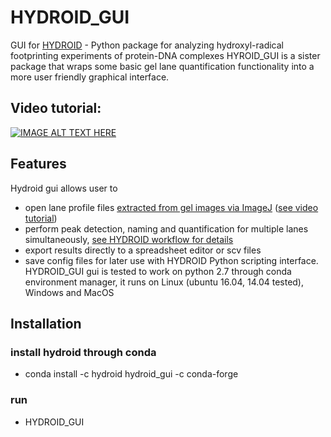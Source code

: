 # HYDROID_GUI
GUI for [HYDROID](https://github.com/ncbi/HYDROID) - Python package for analyzing hydroxyl-radical footprinting experiments of protein-DNA complexes 
HYROID_GUI is a sister package that wraps some basic gel lane quantification functionality into a more user friendly graphical interface.

## Video tutorial:
[![IMAGE ALT TEXT HERE](http://img.youtube.com/vi/dJVoKrpH4f4/0.jpg)](http://www.youtube.com/watch?v=dJVoKrpH4f4)

## Features
Hydroid gui allows user to 
- open lane profile files [extracted from gel images via ImageJ](https://github.com/ncbi/HYDROID/blob/master/examples/example1/exp_s1_extract_lp.md) ([see video tutorial](https://youtu.be/7UCb0IkXL2g))
- perform peak detection, naming and quantification for multiple lanes simultaneously, [see HYDROID workflow for details](https://github.com/ncbi/HYDROID/blob/master/docs/INDEX.md)
- export results directly to a spreadsheet editor or scv files
- save config files for later use with HYDROID Python scripting interface.
HYDROID_GUI gui is tested to work on python 2.7 through conda environment manager, it runs on Linux (ubuntu 16.04, 14.04 tested), Windows and MacOS

## Installation
### install hydroid through conda
- conda install -c hydroid hydroid_gui -c conda-forge
### run 
- HYDROID_GUI


